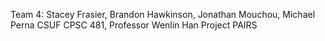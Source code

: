 Team 4: Stacey Frasier, Brandon Hawkinson, Jonathan Mouchou, Michael Perna
CSUF CPSC 481, Professor Wenlin Han
Project PAIRS
